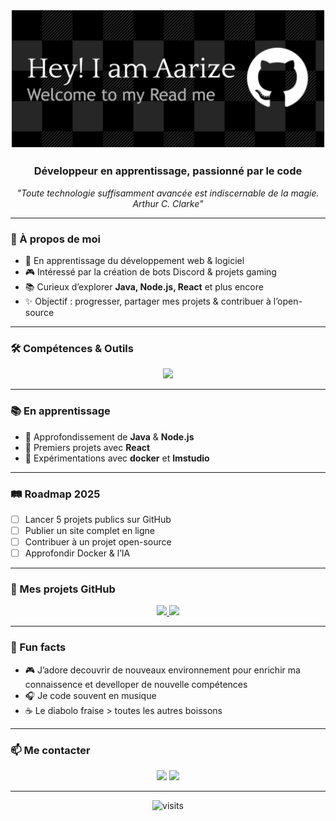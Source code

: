 <!-- Bannière -->
<p align="center">
  <img src="./github-header-banner.png" alt="banner" />
</p>
<h3 align="center">Développeur en apprentissage, passionné par le code</h3>

<p align="center">
  <em>"Toute technologie suffisamment avancée est indiscernable de la magie. Arthur C. Clarke"</em>
</p>

---

### 🚀 À propos de moi
- 🎯 En apprentissage du développement web & logiciel  
- 🎮 Intéressé par la création de bots Discord & projets gaming  
- 📚 Curieux d’explorer **Java, Node.js, React** et plus encore  
- ✨ Objectif : progresser, partager mes projets & contribuer à l’open-source  

---

### 🛠️ Compétences & Outils
<p align="center">
  <img src="https://skillicons.dev/icons?i=java,nodejs,python,php,mysql,react,html,css,js,docker,git,linux,vscode" />
</p>

---

### 📚 En apprentissage
- 🔹 Approfondissement de **Java** & **Node.js**  
- 🔹 Premiers projets avec **React**  
- 🔹 Expérimentations avec **docker** et **lmstudio**  

---

### 🛤️ Roadmap 2025
- [ ] Lancer 5 projets publics sur GitHub  
- [ ] Publier un site complet en ligne  
- [ ] Contribuer à un projet open-source  
- [ ] Approfondir Docker & l’IA  

---

### 🚧 Mes projets GitHub
<p align="center">
  <a href="https://github.com/aarize720/EvoluPets">
    <img src="https://github-readme-stats.vercel.app/api/pin/?username=aarize&repo=discord-bot&theme=radical" />
  </a>
  <a href="[https://github.com/aarize/](https://github.com/Aarize720/SimpleWarp)">
    <img src="https://github-readme-stats.vercel.app/api/pin/?username=aarize&repo=learning-website&theme=radical" />
  </a>
</p>


---

### 🎉 Fun facts
- 🎮 J’adore decouvrir de nouveaux environnement pour enrichir ma connaissence et develloper de nouvelle compétences 
- 🎧 Je code souvent en musique  
- ☕ Le diabolo fraise > toutes les autres boissons  

---

### 📫 Me contacter
<p align="center">
  <a href="[https://discord.gg/CAnAuGTpsq](https://discord.com/users/1110861220489216010)"><img src="https://img.shields.io/badge/Discord-5865F2?style=for-the-badge&logo=discord&logoColor=white"/></a>
  <a href="mailto:officel.vega2944@gmail.com"><img src="https://img.shields.io/badge/Email-EA4335?style=for-the-badge&logo=gmail&logoColor=white"/></a>
</p>

---

<p align="center">
  <img src="https://komarev.com/ghpvc/?username=aarize720&style=flat-square&color=blue" alt="visits"/>
</p>
